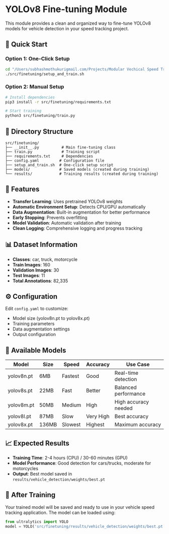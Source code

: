# YOLOv8 Fine-tuning Module

This module provides a clean and organized way to fine-tune YOLOv8 models for vehicle detection in your speed tracking project.

## 🚀 Quick Start

### Option 1: One-Click Setup
```bash
cd "/Users/subhashmothukurigmail.com/Projects/Modular Vechical Speed Tracking"
./src/finetuning/setup_and_train.sh
```

### Option 2: Manual Setup
```bash
# Install dependencies
pip3 install -r src/finetuning/requirements.txt

# Start training
python3 src/finetuning/train.py
```

## 📁 Directory Structure

```
src/finetuning/
├── __init__.py          # Main fine-tuning class
├── train.py             # Training script
├── requirements.txt     # Dependencies
├── config.yaml         # Configuration file
├── setup_and_train.sh  # One-click setup script
├── models/             # Saved models (created during training)
└── results/            # Training results (created during training)
```

## 🎯 Features

- **Transfer Learning**: Uses pretrained YOLOv8 weights
- **Automatic Environment Setup**: Detects CPU/GPU automatically
- **Data Augmentation**: Built-in augmentation for better performance
- **Early Stopping**: Prevents overfitting
- **Model Validation**: Automatic validation after training
- **Clean Logging**: Comprehensive logging and progress tracking

## 📊 Dataset Information

- **Classes**: car, truck, motorcycle
- **Train Images**: 160
- **Validation Images**: 30
- **Test Images**: 11
- **Total Annotations**: 82,335

## ⚙️ Configuration

Edit `config.yaml` to customize:
- Model size (yolov8n.pt to yolov8x.pt)
- Training parameters
- Data augmentation settings
- Output configuration

## 🔧 Available Models

| Model | Size | Speed | Accuracy | Use Case |
|-------|------|-------|----------|----------|
| yolov8n.pt | 6MB | Fastest | Good | Real-time detection |
| yolov8s.pt | 22MB | Fast | Better | Balanced performance |
| yolov8m.pt | 50MB | Medium | High | High accuracy needed |
| yolov8l.pt | 87MB | Slow | Very High | Best accuracy |
| yolov8x.pt | 136MB | Slowest | Highest | Maximum accuracy |

## 📈 Expected Results

- **Training Time**: 2-4 hours (CPU) / 30-60 minutes (GPU)
- **Model Performance**: Good detection for cars/trucks, moderate for motorcycles
- **Output**: Best model saved in `results/vehicle_detection/weights/best.pt`

## 🎉 After Training

Your trained model will be saved and ready to use in your vehicle speed tracking application. The model can be loaded using:

```python
from ultralytics import YOLO
model = YOLO('src/finetuning/results/vehicle_detection/weights/best.pt')
```
